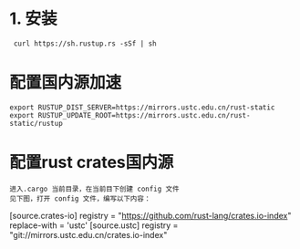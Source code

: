 # 1. 安装
     curl https://sh.rustup.rs -sSf | sh

# 配置国内源加速
    export RUSTUP_DIST_SERVER=https://mirrors.ustc.edu.cn/rust-static
    export RUSTUP_UPDATE_ROOT=https://mirrors.ustc.edu.cn/rust-static/rustup

# 配置rust crates国内源
    进入.cargo 当前目录，在当前目下创建 config 文件
    见下图，打开 config 文件，编写以下内容：
[source.crates-io]
registry = "https://github.com/rust-lang/crates.io-index"
replace-with = 'ustc'
[source.ustc]
registry = "git://mirrors.ustc.edu.cn/crates.io-index"